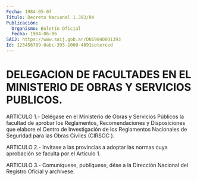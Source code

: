 ```yaml
---
Fecha: 1984-05-07
Título: Decreto Nacional 1.393/84
Publicación:
  Organismo: Boletín Oficial
  Fecha: 1984-06-06
SAIJ: https://www.saij.gob.ar/DN19840001393
Id: 123456789-0abc-393-1000-4891soterced
---
```

# DELEGACION DE FACULTADES EN EL MINISTERIO DE OBRAS Y SERVICIOS PUBLICOS.

<a id="1"></a>
ARTICULO  1.-  Delégase  en  el  Ministerio  de  Obras  y Servicios Públicos la facultad de aprobar los Reglamentos, Recomendaciones  y Disposiciones  que  elabore  el  Centro  de  Investigación  de  los Reglamentos  Nacionales de Seguridad para las Obras Civiles (CIRSOC ).

<a id="2"></a>
ARTICULO  2.-  Invítase  a las provincias a adoptar las normas cuya aprobación se faculta por el Artículo 1.

<a id="3"></a>
ARTICULO  3.- Comuníquese, publíquese, dése a la Dirección Nacional del Registro Oficial y archívese.